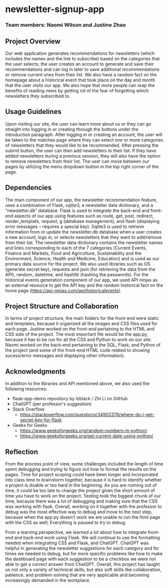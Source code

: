 # newsletter-signup-app
### Team members: Naomi Wilson and Justine Zhao

## Project Overview 

Our web application generates recommendations for newsletters (which includes the names and the link to subscribe) based on the categories that the user selects; the user creates an account to generate and save their recommendations and can log in later to save additional recommendations or remove current ones from their list. We also have a random fact on the homepage about a historical event that took place on the day and month that the user visits our app. We also hope that more people can reap the benefits of reading news by getting rid of the fear of forgetting which newsletters they subscribed to. 


## Usage Guidelines  

Upon visiting our site, the user can learn more about us or they can go straight into logging in or creating through the buttons under the introduction paragraph. After logging in or creating an account, the user will be taken to the matches page where they can select one or more categories of newsletters that they would like to be recommended. After pressing the submit button, the user can then add newsletters to their list. If they have added newsletters during a previous session, they will also have the option to remove newsletters from their list. The user can move between our pages by utilizing the menu dropdown button in the top right corner of the page.  


## Dependencies 

The main component of our app, the newsletter recommendation feature, uses a combination of Flask, sqlite3, a newsletter data dictionary, and a “newsletter.db” database. Flask is used to integrate the back-end and front-end aspects of our app using features such as route, get, post, redirect, render_template, request, g (database management), and flash (displaying error messages – requires a special key). Sqlite3 is used to retrieve information from or update the newsletter.db database when a user creates a new account, logs in, or selects newsletters that they want to add/remove from their list. The newsletter data dictionary contains the newsletter names and links corresponding to each of the 7 categories (Current Events, Finance and Markets, Food and Agriculture, Sustainability and the Environment, Science, Health and Medicine, Education) and is used as our primary data source for the project. We also used libraries such as OS (generate secret key), requests and json (for retrieving the data from the API), random, datetime, and hashlib (hashing the passwords). For the historical events generation component of our app, we used API ninjas as an external resource to get the API key and the random historical fact on the home page (https://api-ninjas.com/api/historicalevents). 


## Project Structure and Collaboration 

In terms of project structure, the main folders for the front-end were static and templates, because it organized all the images and CSS files used for each page. Justine worked on the front-end pertaining to the HTML and CSS side of the project. The most important file would be the app.py, because it has to be run for all the CSS and Python to work on our site. Naomi worked on the back-end pertaining to the SQL, Flask, and Python of the project (and some of the front-end HTML code related to showing sucess/error messages and displaying other information).  

## Acknowledgments
In addition to the libraries and API mentioned above, we also used the following resources:
- flask-app-demo repository by lzblack / Zhi Li on GitHub
- ChatGPT (per professor's suggestion)
- Stack Overflow 
  - https://stackoverflow.com/questions/34902378/where-do-i-get-secret-key-for-flask
- Geeks for Geeks
  - https://www.geeksforgeeks.org/random-numbers-in-python/
  - https://www.geeksforgeeks.org/get-current-date-using-python/ 

## Reflection 

From the process point of view, some challenges included the length of time spent debugging and trying to figure out how to format the results on the pages. Time for project scoping could have been longer and incorporated into class time to brainstorm together, because it is hard to identify whether a project is doable or too hard in the beginning. As you are running out of time, it could be too late to change the project given the short amount of time you have to work on the project. Testing took the biggest chunk of our time, because there was a lot of debugging and making sure that the CSS was working with flask. Overall, working on it together with the professor to debug was the most effective way to debug and move to the next step, because when the app.py doesn’t work we are unable to run the html page with the CSS as well; Everything is paused to try to debug.  

From a learning perspective, we learned a lot about how to integrate front-end and back-end work using Flask. We will continue to use the formatting needed when integrating CSS and Flask, and ChatGPT. ChatGPT was helpful in generating the newsletter suggestions for each category and for times we needed to debug, but for more specific problems like how to make the dashboard page with each suggestion to be a checkbox we were not able to get a correct answer from ChatGPT. Overall, this project has taught us not only a variety of technical skills, but also soft skills like collaboration, patience, and problem-solving that are very applicable and becoming increasingly demanded in the workplace. 
